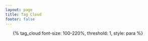 ```yaml
---
layout: page
title: Tag Cloud
footer: false
---
```

<div id="tag-archives">
  <ul class="tag-cloud">
{% tag_cloud font-size: 100-220%, threshold: 1, style: para %}
  </ul>
</div>